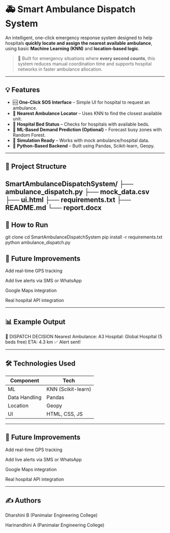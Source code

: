 # 🚑 Smart Ambulance Dispatch System

An intelligent, one-click emergency response system designed to help hospitals **quickly locate and assign the nearest available ambulance**, using basic **Machine Learning (KNN)** and **location-based logic**.

> 🧠 Built for emergency situations where **every second counts**, this system reduces manual coordination time and supports hospital networks in faster ambulance allocation.

---

## 💡 Features

- 🆘 **One-Click SOS Interface** – Simple UI for hospital to request an ambulance.
- 📍 **Nearest Ambulance Locator** – Uses KNN to find the closest available unit.
- 🏥 **Hospital Bed Status** – Checks for hospitals with available beds.
- 🤖 **ML-Based Demand Prediction (Optional)** – Forecast busy zones with Random Forest.
- 🧪 **Simulation Ready** – Works with mock ambulance/hospital data.
- 📄 **Python-Based Backend** – Built using Pandas, Scikit-learn, Geopy.

---

## 📁 Project Structure

SmartAmbulanceDispatchSystem/
├── ambulance_dispatch.py
├── mock_data.csv
├── ui.html
├── requirements.txt
├── README.md
└── report.docx
---
## 🚀 How to Run

git clone <repo-url>
cd SmartAmbulanceDispatchSystem
pip install -r requirements.txt
python ambulance_dispatch.py
 ## 🚧 Future Improvements
Add real-time GPS tracking

Add live alerts via SMS or WhatsApp

Google Maps integration

Real hospital API integration

---
 ## 📊 Example Output
 📢 DISPATCH DECISION
Nearest Ambulance: A3
Hospital: Global Hospital (5 beds free)
ETA: 4.3 km
✅ Alert sent!

---

## 🛠️ Technologies Used
| Component     | Tech               |
| ------------- | ------------------ |
| ML            | KNN (Scikit-learn) |
| Data Handling | Pandas             |
| Location      | Geopy              |
| UI            | HTML, CSS, JS      |

---

## 🚧 Future Improvements
Add real-time GPS tracking

Add live alerts via SMS or WhatsApp

Google Maps integration

Real hospital API integration

---

## ✍️ Authors
Dharshini B (Panimalar Engineering College)

Harinandhini A (Panimalar Engineering College)



 
